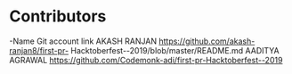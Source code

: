 # Contributors
-Name          Git account link
AKASH RANJAN   https://github.com/akash-ranjan8/first-pr- Hacktoberfest--2019/blob/master/README.md
AADITYA AGRAWAL https://github.com/Codemonk-adi/first-pr-Hacktoberfest--2019
